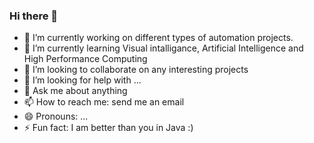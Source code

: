 ### Hi there 👋

<!--
**SarmadSA/SarmadSA** is a ✨ _special_ ✨ repository because its `README.md` (this file) appears on your GitHub profile.

Here are some ideas to get you started:
-->
- 🔭 I’m currently working on different types of automation projects.
- 🌱 I’m currently learning Visual intalligance, Artificial Intelligence and High Performance Computing
- 👯 I’m looking to collaborate on any interesting projects
- 🤔 I’m looking for help with ...
- 💬 Ask me about anything
- 📫 How to reach me: send me an email
- 😄 Pronouns: ...
- ⚡ Fun fact: I am better than you in Java :)
